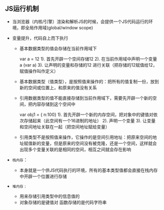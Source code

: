 ## **JS运行机制**

* 当浏览器（内核/引擎）渲染和解析JS的时候，会提供一个JS代码运行的环境，即全局作用域(global/window scope)

* 变量提升，代码自上而下执行

    + 基本数据类型的值会存储在当前作用域下

        var a = 12
        1). 首先开辟一个空间存储12
        2). 在当前作用域中声明一个变量a (var a)
        3). 让声明的变量和存储的12 进行关联（把存储的12赋值给12，赋值操作叫作定义）

    + 基本数据类型（值类型），是按照值来操作的：把所有的值复制一份，放到新的空间或位置上，和原来的值没有关系

    + 引用数据类型的值不能直接存储到当前作用域下，需要先开辟一个新的空间，把内容存储到这个空间中

        var obj1 = { n:100}
        1). 首先开辟一个新的内存空间，把对象中的键值对依次存储起来（此空间有一个16进制的地址）
        2). 声明一个变量
        3). 让变量和空间地址关联在一起（把空间地址赋给变量）

    + 引用类型不是按照值来操作，它操作的是空间引用地址：把原来空间的地址赋值新的变量，但是原来的空间没有被克隆，还是一个空间，这样就会出现多个变量关联的是相同的空间，相互之间就会存在影响

* ``栈内存``：

    + 本身就是一个供JS代码执行的环境，所有的基本类型值都会直接在栈内存中开辟一个位置进行存储

* ``堆内存`` :

    + 用来存储引用类型中的信息值的
    + 对象存储的是键值对 函数存储的是代码字符串
